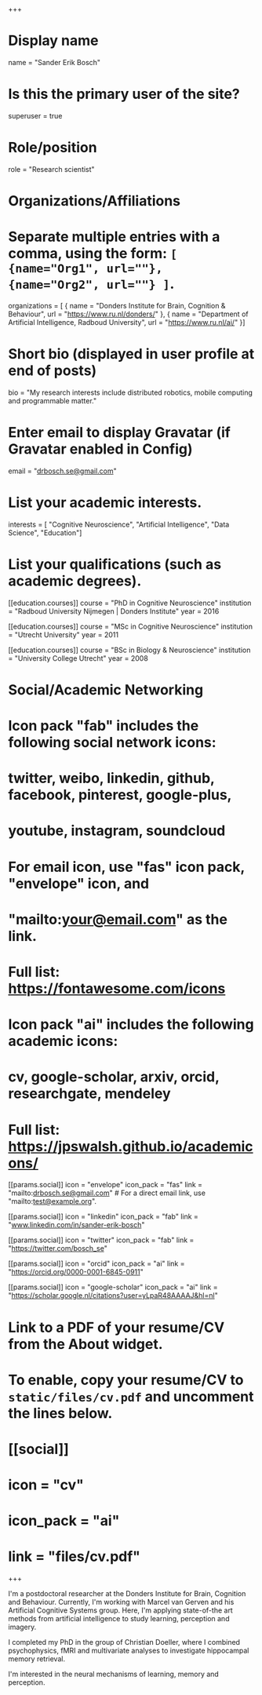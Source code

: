 +++
# Display name
name = "Sander Erik Bosch"

# Is this the primary user of the site?
superuser = true

# Role/position
role = "Research scientist"

# Organizations/Affiliations
#   Separate multiple entries with a comma, using the form: `[ {name="Org1", url=""}, {name="Org2", url=""} ]`.
organizations = [ { name = "Donders Institute for Brain, Cognition & Behaviour", url = "https://www.ru.nl/donders/" }, 
  { name = "Department of Artificial Intelligence, Radboud University", url = "https://www.ru.nl/ai/" }]

# Short bio (displayed in user profile at end of posts)
bio = "My research interests include distributed robotics, mobile computing and programmable matter."

# Enter email to display Gravatar (if Gravatar enabled in Config)
email = "drbosch.se@gmail.com"

# List your academic interests.
interests = [
    "Cognitive Neuroscience",
    "Artificial Intelligence",
    "Data Science",
    "Education"]

# List your qualifications (such as academic degrees).
[[education.courses]]
  course = "PhD in Cognitive Neuroscience"
  institution = "Radboud University Nijmegen | Donders Institute"
  year = 2016

[[education.courses]]
  course = "MSc in Cognitive Neuroscience"
  institution = "Utrecht University"
  year = 2011

[[education.courses]]
  course = "BSc in Biology & Neuroscience"
  institution = "University College Utrecht"
  year = 2008

# Social/Academic Networking
#
# Icon pack "fab" includes the following social network icons:
#
#   twitter, weibo, linkedin, github, facebook, pinterest, google-plus,
#   youtube, instagram, soundcloud
#
#   For email icon, use "fas" icon pack, "envelope" icon, and
#   "mailto:your@email.com" as the link.
#
#   Full list: https://fontawesome.com/icons
#
# Icon pack "ai" includes the following academic icons:
#
#   cv, google-scholar, arxiv, orcid, researchgate, mendeley
#
#   Full list: https://jpswalsh.github.io/academicons/

  [[params.social]]
    icon = "envelope"
    icon_pack = "fas"
    link = "mailto:drbosch.se@gmail.com"  # For a direct email link, use "mailto:test@example.org".
  
  [[params.social]]
    icon = "linkedin"
    icon_pack = "fab"
    link = "www.linkedin.com/in/sander-erik-bosch"
  
  [[params.social]]
    icon = "twitter"
    icon_pack = "fab"
    link = "https://twitter.com/bosch_se"

  [[params.social]]
    icon = "orcid"
    icon_pack = "ai"
    link = "https://orcid.org/0000-0001-6845-0911"  
    
  [[params.social]]
    icon = "google-scholar"
    icon_pack = "ai"
    link = "https://scholar.google.nl/citations?user=yLpaR48AAAAJ&hl=nl"

# Link to a PDF of your resume/CV from the About widget.
# To enable, copy your resume/CV to `static/files/cv.pdf` and uncomment the lines below.
# [[social]]
#   icon = "cv"
#   icon_pack = "ai"
#   link = "files/cv.pdf"

+++


I'm a postdoctoral researcher at the Donders Institute for Brain, Cognition and Behaviour. Currently, I'm working with Marcel van Gerven and his Artificial Cognitive Systems group. Here, I'm applying state-of-the art methods from artificial intelligence to study learning, perception and imagery. 

I completed my PhD in the group of Christian Doeller, where I combined psychophysics, fMRI and multivariate analyses to investigate hippocampal memory retrieval.

I'm interested in the neural mechanisms of learning, memory and perception. 